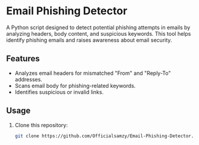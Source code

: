 # Email Phishing Detector

A Python script designed to detect potential phishing attempts in emails by analyzing headers, body content, and suspicious keywords. This tool helps identify phishing emails and raises awareness about email security.

## Features
- Analyzes email headers for mismatched "From" and "Reply-To" addresses.
- Scans email body for phishing-related keywords.
- Identifies suspicious or invalid links.

## Usage
1. Clone this repository:
   ```bash
   git clone https://github.com/Officialsamzy/Email-Phishing-Detector.git
